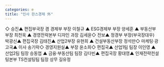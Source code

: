 ```yaml
---
categories: e
title: "인사 한스경제 外"
---
```

◇ 승진▲ 편집부국장 겸 경제부 부장 이철규 ▲ ESG경제부 부장 양세훈 ▲ 부동산부 부장 최천욱 ▲ 경영전략본부 디자인 과장 김세윤◇ 전보▲ 정경부 부장(부국장대우) 박광신▲ 편집국장 김태진▲ 산업2부장 유현희 ▲ 건설부동산부장 정석만◇ 마케팅·광고국▲ 이사 송기락◇ 경영지원실▲ 부장 윤소희◇ 편집국▲ 산업1팀 팀장 이인영 ▲ 산업2팀 팀장 승동엽 ▲ 금융·부동산팀 팀장 김다빈▲ 편집국장 황대영▲ 인재전략컨설팅본부 TS컨설팅팀 팀장 상무 길유정